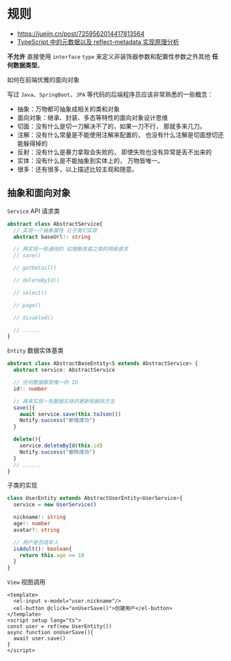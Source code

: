 # 规则

- https://juejin.cn/post/7259562014417813564
- [TypeScript 中的元数据以及 reflect-metadata 实现原理分析](https://juejin.cn/post/7255561917682991163)

**不允许** 直接使用 `interface` `type` 来定义非装饰器参数和配置性参数之外其他 **任何数据类型**。

如何在前端优雅的面向对象

写过 `Java`、`SpringBoot`、`JPA` 等代码的后端程序员应该非常熟悉的一些概念：

- 抽象：万物都可抽象成相关的类和对象
- 面向对象：继承、封装、多态等特性的面向对象设计思维
- 切面：没有什么是切一刀解决不了的，如果一刀不行， 那就多来几刀。
- 注解：没有什么常量是不能使用注解来配置的， 也没有什么注解是切面想切还能躲得掉的
- 反射：没有什么是暴力拿取会失败的， 即使失败也没有异常是丢不出来的
- 实体：没有什么是不能抽象到实体上的， 万物皆唯一。
- 很多：还有很多，以上描述比较主观和随意。

## 抽象和面向对象

`Service` API 请求类

```ts
abstract class AbstractService{
  // 实现一个抽象属性 让子类们实现
  abstract baseUrl!: string

  // 再实现一些通用的 如增删改查之类的网络请求
  // save()

  // getDetail()

  // deleteById()

  // select()

  // page()

  // disabled()

  // ......
}
```

`Entity` 数据实体基类

```ts
abstract class AbstractBaseEntity<S extends AbstractService> {
  abstract service: AbstractService

  // 任何数据都是唯一的 ID
  id!: number

  // 再来实现一些数据实体的更新和删除方法
  save(){
    await service.save(this.toJson())
    Notify.success("新增成功")
  }

  delete(){
    service.deleteById(this.id)
    Notify.success("删除成功")
  }
  // ......
}
```

子类的实现

```ts
class UserEntity extends AbstractUserEntity<UserService>{
  service = new UserService()

  nickname!: string
  age!: number
  avatar?: string

  // 用户是否成年人
  isAdult(): boolean{
    return this.age >= 18
  }
}
```

`View` 视图调用

```vue
<template>
  <el-input v-model="user.nickname"/>
  <el-button @click="onUserSave()">创建用户</el-button>
</template>
<script setup lang="ts">
const user = ref(new UserEntity())
async function onUserSave(){
  await user.save()
}
</script>

```
